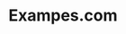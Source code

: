 <!DOCTYPE html>
<html lang="em">
  <head>
    <meta charst="UTF-8>
    <meta name="viewport" content="widht=divice-width,inisial scale=1.0">
    <title>examle</title>
  </head>
  <body>
  <h1>Exampes.com</h1>
    
  </body>
</html>
